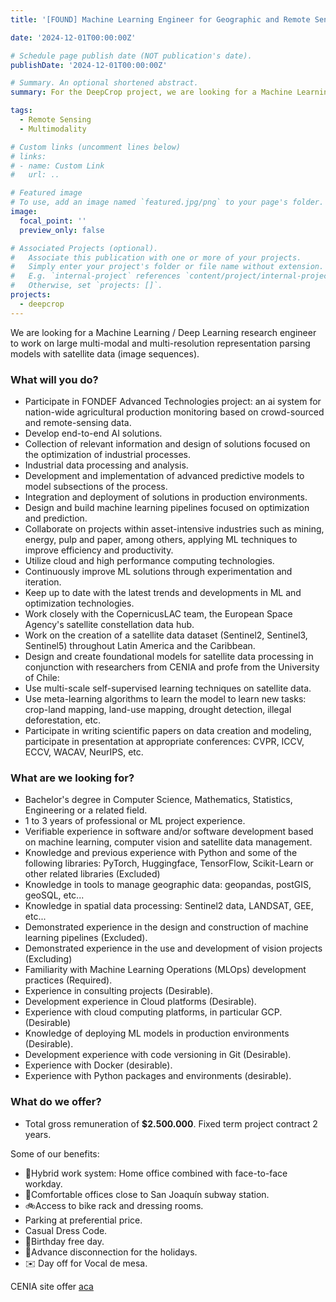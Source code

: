 ```yaml
---
title: '[FOUND] Machine Learning Engineer for Geographic and Remote Sensing data'

date: '2024-12-01T00:00:00Z'

# Schedule page publish date (NOT publication's date).
publishDate: '2024-12-01T00:00:00Z'

# Summary. An optional shortened abstract.
summary: For the DeepCrop project, we are looking for a Machine Learning Research Engineer for Remote Sensing and Geographic data based in Santiago.  

tags:
  - Remote Sensing
  - Multimodality

# Custom links (uncomment lines below)
# links:
# - name: Custom Link
#   url: ..

# Featured image
# To use, add an image named `featured.jpg/png` to your page's folder.
image:
  focal_point: ''
  preview_only: false

# Associated Projects (optional).
#   Associate this publication with one or more of your projects.
#   Simply enter your project's folder or file name without extension.
#   E.g. `internal-project` references `content/project/internal-project/index.md`.
#   Otherwise, set `projects: []`.
projects:
  - deepcrop
---
```


We are looking for a Machine Learning / Deep Learning research engineer to work on large multi-modal and multi-resolution representation parsing models with satellite data (image sequences).

### What will you do?

* Participate in FONDEF Advanced Technologies project: an ai system for nation-wide agricultural production monitoring based on crowd-sourced and remote-sensing data.
* Develop end-to-end AI solutions.
* Collection of relevant information and design of solutions focused on the optimization of industrial processes.
* Industrial data processing and analysis.
* Development and implementation of advanced predictive models to model subsections of the process.
* Integration and deployment of solutions in production environments.
* Design and build machine learning pipelines focused on optimization and prediction.
* Collaborate on projects within asset-intensive industries such as mining, energy, pulp and paper, among others, applying ML techniques to improve efficiency and productivity.
* Utilize cloud and high performance computing technologies.
* Continuously improve ML solutions through experimentation and iteration.
* Keep up to date with the latest trends and developments in ML and optimization technologies.
* Work closely with the CopernicusLAC team, the European Space Agency's satellite constellation data hub. 
* Work on the creation of a satellite data dataset (Sentinel2, Sentinel3, Sentinel5) throughout Latin America and the Caribbean. 
* Design and create foundational models for satellite data processing in conjunction with researchers from CENIA and profe from the University of Chile:
* Use multi-scale self-supervised learning techniques on satellite data.   
* Use meta-learning algorithms to learn the model to learn new tasks: crop-land mapping, land-use mapping, drought detection, illegal deforestation, etc.
* Participate in writing scientific papers on data creation and modeling, participate in presentation at appropriate conferences: CVPR, ICCV, ECCV, WACAV, NeurIPS, etc.

### What are we looking for?

* Bachelor's degree in Computer Science, Mathematics, Statistics, Engineering or a related field.
* 1 to 3 years of professional or ML project experience.
* Verifiable experience in software and/or software development based on machine learning, computer vision and satellite data management.
* Knowledge and previous experience with Python and some of the following libraries: PyTorch, Huggingface, TensorFlow, Scikit-Learn or other related libraries (Excluded)
* Knowledge in tools to manage geographic data: geopandas, postGIS, geoSQL, etc... 
* Knowledge in spatial data processing: Sentinel2 data, LANDSAT, GEE, etc...  
* Demonstrated experience in the design and construction of machine learning pipelines (Excluded).
* Demonstrated experience in the use and development of vision projects (Excluding)
* Familiarity with Machine Learning Operations (MLOps) development practices (Required).
* Experience in consulting projects (Desirable).
* Development experience in Cloud platforms (Desirable).
* Experience with cloud computing platforms, in particular GCP. (Desirable)
* Knowledge of deploying ML models in production environments (Desirable).
* Development experience with code versioning in Git (Desirable).
* Experience with Docker (desirable).
* Experience with Python packages and environments (desirable).

### What do we offer?

* Total gross remuneration of **$2.500.000**. Fixed term project contract 2 years.

Some of our benefits:

* 🏡Hybrid work system: Home office combined with face-to-face workday. 
* 👣Comfortable offices close to San Joaquín subway station.
* 🚲Access to bike rack and dressing rooms.
* Parking at preferential price.
* Casual Dress Code.
* 🎁Birthday free day.
* 🎄Advance disconnection for the holidays.
* ✉️ Day off for Vocal de mesa.

CENIA site offer [aca](https://cenia.cl/2024/12/06/buscamos-igenieroa-en-machine-learning/)
